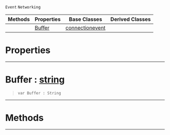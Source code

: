  `Event` `Networking`



|Methods|Properties|Base Classes|Derived Classes|
|---|---|---|---|
| |[ Buffer](https://github.com/ZilchEngine/ZilchDocs/blob/master/code_reference/class_reference/receiveddataevent.markdown#buffer-zilch-engine-docum)|[connectionevent](https://github.com/ZilchEngine/ZilchDocs/blob/master/code_reference/class_reference/connectionevent.markdown)| |


 #  Properties


---  
 #  Buffer : [string](https://github.com/ZilchEngine/ZilchDocs/blob/master/code_reference/nada_base_types/string.markdown)

> 
> ``` lang=cpp, name=Nada
> var Buffer : String


---  
 #  Methods


---  
 

 